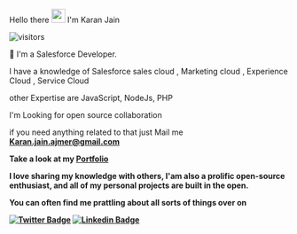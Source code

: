 Hello there <img src="https://media.giphy.com/media/hvRJCLFzcasrR4ia7z/giphy.gif" width="25px"> I'm Karan Jain <br>

![visitors](https://visitor-badge.laobi.icu/badge?page_id=devkaranjain.devkaranjain)

🔭 I'm a Salesforce Developer.<br>

I have a knowledge of Salesforce sales cloud , Marketing cloud , Experience Cloud , Service Cloud <br>

other Expertise are JavaScript, NodeJs, PHP<br>

I'm Looking for open source collaboration

if you need anything related to that  just Mail me <b>Karan.jain.ajmer@gmail.com

Take a look at my [Portfolio](https://devkaranjain.github.io/Portfolio/)

I love sharing my knowledge with others, I'am also a prolific open-source enthusiast, and all of my personal projects are built in the open.

You can often find me prattling about all sorts of things over on

[![Twitter Badge](https://img.shields.io/badge/-@imkaranjain-1ca0f1?style=flat-square&labelColor=1ca0f1&logo=twitter&logoColor=white&link=https://twitter.com/imkaranjain)](https://twitter.com/imkaranjain)
[![Linkedin Badge](https://img.shields.io/badge/-imkaranjain-blue?style=flat-square&logo=Linkedin&logoColor=white&link=https://www.linkedin.com/in/karan-jain-679a77171/)](https://www.linkedin.com/in/karan-jain-679a77171/)
